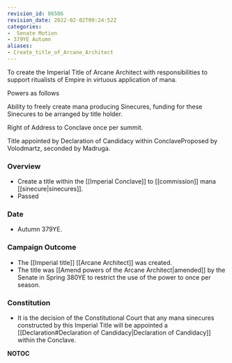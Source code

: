 ```yaml
---
revision_id: 86506
revision_date: 2022-02-02T09:24:52Z
categories:
-  Senate Motion
- 379YE Autumn
aliases:
- Create_title_of_Arcane_Architect
---
```


To create the Imperial Title of Arcane Architect with responsibilities to support ritualists of Empire in virtuous application of mana.


Powers as follows

Ability to freely create mana producing Sinecures, funding for these Sinecures to be arranged by title holder.

Right of Address to Conclave once per summit.


Title appointed by Declaration of Candidacy within ConclaveProposed by Volodmartz, seconded by Madruga. 

### Overview
* Create a title within the [[Imperial Conclave]] to [[commission]] mana [[sinecure|sinecures]].
* Passed

### Date
* Autumn 379YE.

### Campaign Outcome
* The [[Imperial title]] [[Arcane Architect]] was created.
* The title was [[Amend powers of the Arcane Architect|amended]] by the Senate in Spring 380YE to restrict the use of the power to once per season.

### Constitution
* It is the decision of the Constitutional Court that any mana sinecures constructed by this Imperial Title will be appointed a [[Declaration#Declaration of Candidacy|Declaration of Candidacy]] within the Conclave.



__NOTOC__